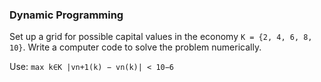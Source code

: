 ### Dynamic Programming

Set up a grid for possible capital values in the economy ```K = {2, 4, 6, 8, 10}```. 
Write a computer code to solve the problem numerically. 

Use: ```max k∈K |vn+1(k) − vn(k)| < 10−6```

